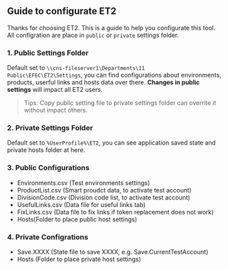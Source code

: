 ﻿## Guide to configurate ET2

Thanks for choosing ET2. This is a guide to help you configurate this tool. All configration are place in `public` or `private` settings folder.

### 1. Public Settings Folder

Default set to `\\cns-fileserver1\Departments\11 Public\EFEC\ET2\Settings`, you can find configurations about environments, products, userful links and hosts data over there. **Changes in public settings** will impact all ET2 users.

> Tips: Copy public setting file to private settings folder can overrite it without impact others.

### 2. Private Settings Folder

Default set to `%UserProfile%\ET2`, you can see application saved state and private hosts folder at here.

### 3. Public Configurations

- Environments.csv (Test environments settings)
- ProductList.csv (Smart proudct data, to activate test account)
- DivisionCode.csv (Division code list, to activate test account)
- UsefulLinks.csv (Data file for useful links tab)
- FixLinks.csv (Data file to fix links if token replacement does not work)
- Hosts(Folder to place public host settings)

### 4. Private Configrations

- Save.XXXX (State file to save XXXX, e.g. Save.CurrentTestAccount)
- Hosts (Folder to place private host settings)